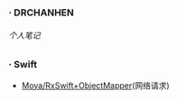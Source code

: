 ### · DRCHANHEN
###### 个人笔记
### · Swift
- [Moya/RxSwift+ObjectMapper](https://github.com/DRCHENHAN/DRCHENHAN/blob/master/SwiftMoya%2BObjectMapper.md)(网络请求)


